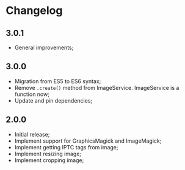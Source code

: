 # Changelog

## 3.0.1

- General improvements;

## 3.0.0

- Migration from ES5 to ES6 syntax;
- Remove `.create()` method from ImageService. ImageService is a function now;
- Update and pin dependencies;

## 2.0.0

- Initial release;
- Implement support for GraphicsMagick and ImageMagick;
- Implement getting IPTC tags from image;
- Implement resizing image;
- Implement cropping image;

